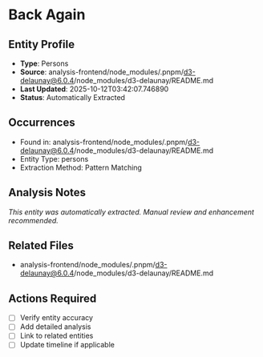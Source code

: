 # Back Again

## Entity Profile
- **Type**: Persons
- **Source**: analysis-frontend/node_modules/.pnpm/d3-delaunay@6.0.4/node_modules/d3-delaunay/README.md
- **Last Updated**: 2025-10-12T03:42:07.746890
- **Status**: Automatically Extracted

## Occurrences
- Found in: analysis-frontend/node_modules/.pnpm/d3-delaunay@6.0.4/node_modules/d3-delaunay/README.md
- Entity Type: persons
- Extraction Method: Pattern Matching

## Analysis Notes
*This entity was automatically extracted. Manual review and enhancement recommended.*

## Related Files
- analysis-frontend/node_modules/.pnpm/d3-delaunay@6.0.4/node_modules/d3-delaunay/README.md

## Actions Required
- [ ] Verify entity accuracy
- [ ] Add detailed analysis
- [ ] Link to related entities
- [ ] Update timeline if applicable

